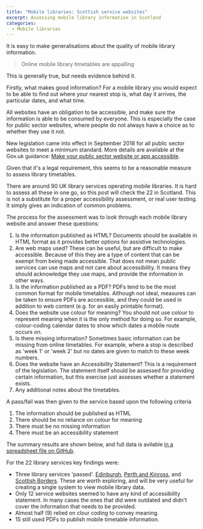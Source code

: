 ```yaml
---
title: "Mobile libraries: Scottish service websites"
excerpt: Assessing mobile library information in Scotland
categories:
  - Mobile libraries
---
```


It is easy to make generalisations about the quality of mobile library information.

> Online mobile library timetables are appalling

This is generally true, but needs evidence behind it.

Firstly, what makes good information? For a mobile library you would expect to be able to find out where your nearest stop is, what day it arrives, the particular dates, and what time. 

All websites have an obligation to be accessible, and make sure the information is able to be consumed by everyone. This is especially the case for public sector websites, where people do not always have a choice as to whether they use it not.

New legislation came into effect in September 2018 for all public sector websites to meet a minimum standard. More details are available at the Gov.uk guidance: [Make your public sector website or app accessible](https://www.gov.uk/guidance/accessibility-requirements-for-public-sector-websites-and-apps).

Given that it's a legal requirement, this seems to be a reasonable measure to assess library timetables.

There are around 90 UK library services operating mobile libraries. It is hard to assess all these in one go, so this post will check the 22 in Scotland. This is not a substitute for a proper accessibility assessment, or real user testing. It simply gives an indication of common problems.

The process for the assessment was to look through each mobile library website and answer these questions:

1. Is the information published as HTML? Documents should be available in HTML format as it provides better options for assistive technologies.
2. Are web maps used? These can be useful, but are difficult to make accessible. Because of this they are a type of content that can be exempt from being made accessible. That does not mean public services can use maps and not care about accessibility. It means they should acknowledge they use maps, and provide the information in other ways.
3. Is the information published as a PDF? PDFs tend to be the most common format for mobile timetables. Although not ideal, measures can be taken to ensure PDFs are accessible, and they could be used in addition to web content (e.g. for an easily printable format).
4. Does the website use colour for meaning? You should not use colour to represent meaning when it is the only method for doing so. For example, colour-coding calendar dates to show which dates a mobile route occurs on.
5. Is there missing information? Sometimes basic information can be missing from online timetables. For example, where a stop is described as 'week 1' or 'week 2' but no dates are given to match to these week numbers.
6. Does the website have an Accessibility Statement? This is a requirement of the legislation. The statement itself should be assessed for providing certain information, but this exercise just assesses whether a statement exists.
7. Any additional notes about the timetables.

A pass/fail was then given to the service based upon the following criteria

1. The information should be published as HTML
2. There should be no reliance on colour for meaning
3. There must be no missing information
4. There must be an accessibility statement

The summary results are shown below, and full data is avilable [in a spreadsheet file on GitHub](https://github.com/LibrariesHacked/mobilelibraries-data/blob/master/organisations_scotland.csv).

For the 22 library services key findings were:

- Three library services 'passed'. [Edinburgh](http://www.culturepk.org.uk/libraries/services-in-the-community/mobile-library-service), [Perth and Kinross](http://www.culturepk.org.uk/libraries/services-in-the-community/mobile-library-service), and [Scottish Borders](https://www.scotborders.gov.uk/mobilelibrary). These are worth exploring, and will be very useful for creating a single system to view mobile library data.
- Only 12 service websites seemed to have any kind of accessibility statement. In many cases the ones that did were outdated and didn't cover the information that needs to be provided.
- Almost half (9) relied on clour coding to convey meaning.
- 15 still used PDFs to publish mobile timetable information.

<div class="container"><table class="cell-border" id="tblscottishmobiles"></table></div>